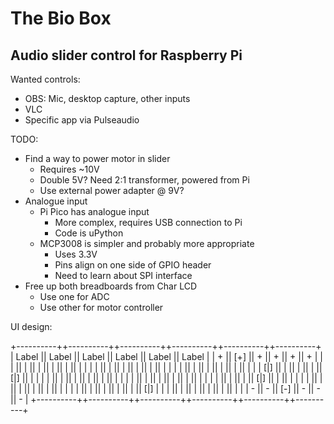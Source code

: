 # The Bio Box

## Audio slider control for Raspberry Pi

Wanted controls:

- OBS: Mic, desktop capture, other inputs
- VLC
- Specific app via Pulseaudio

TODO:

- Find a way to power motor in slider
	- Requires ~10V
	- Double 5V? Need 2:1 transformer, powered from Pi
	- Use external power adapter @ 9V?
- Analogue input
	- Pi Pico has analogue input
		- More complex, requires USB connection to Pi
		- Code is uPython
	- MCP3008 is simpler and probably more appropriate
		- Uses 3.3V
		- Pins align on one side of GPIO header
		- Need to learn about SPI interface
- Free up both breadboards from Char LCD
	- Use one for ADC
	- Use other for motor controller


UI design:

+----------++----------++----------++----------++----------++----------+
|  Label   ||  Label   ||  Label   ||  Label   ||  Label   ||  Label   |
|    +     ||   [+]    ||    +     ||    +     ||    +     ||    +     |
|    |     ||    |     ||    |     ||    |     ||    |     ||    |     |
|    |     ||    |     ||    |     ||    |     ||    |     ||    |     |
|    |     ||    |     ||    |     ||    |     ||    |     ||    |     |
|   [|]    ||    |     ||    |     ||    |     ||   [|]    ||    |     |
|    |     ||    |     ||    |     ||    |     ||    |     ||    |     |
|    |     ||    |     ||    |     ||    |     ||    |     ||    |     |
|    |     ||    |     ||    |     ||   [|]    ||    |     ||    |     |
|    |     ||    |     ||    |     ||    |     ||    |     ||    |     |
|    |     ||    |     ||    |     ||    |     ||    |     ||   [|]    |
|    |     ||    |     ||    |     ||    |     ||    |     ||    |     |
|    -     ||    -     ||   [-]    ||    -     ||    -     ||    -     |
+----------++----------++----------++----------++----------++----------+
